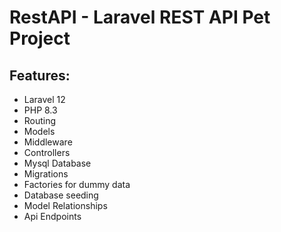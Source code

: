# RestAPI - Laravel REST API Pet Project

## Features:

- Laravel 12
- PHP 8.3
- Routing
- Models
- Middleware
- Controllers
- Mysql Database
- Migrations
- Factories for dummy data
- Database seeding
- Model Relationships
- Api Endpoints
